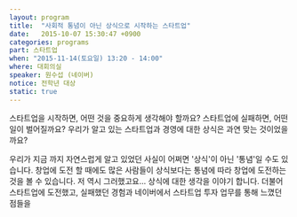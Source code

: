 ```yaml
---
layout: program
title:  "사회적 통념이 아닌 상식으로 시작하는 스타트업"
date:   2015-10-07 15:30:47 +0900
categories: programs
part: 스타트업
when: "2015-11-14(토요일) 13:20 - 14:00"
where: 대회의실
speaker: 원수섭 (네이버)
notice: 전학년 대상
static: true
---
```

스타트업을 시작하면, 어떤 것을 중요하게 생각해야 할까요? 스타트업에 실패하면, 어떤 일이 벌어질까요?
우리가 알고 있는 스타트업과 경영에 대한 상식은 과연 맞는 것이었을까요?

우리가 지금 까지 자연스럽게 알고 있었던 사실이 어쩌면 '상식'이 아닌 '통념'일 수도 있습니다.
창업에 도전 할 때에도 많은 사람들이 상식보다는 통념에 따라 창업에 도전하는 것을 볼 수 있습니다. 저 역시 그러했고요...
상식에 대한 생각을 이야기 합니다. 더불어 스타트업에 도전했고, 실패했던 경험과 네이버에서 스타트업 투자 업무를 통해 느꼈던 점들을

